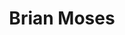 ---
avatar: /images/people/briancmoses.jpg
avatar_small: /images/people/briancmoses_small.jpg
bio: null
homepage: null
instagram: null
linkedin: null
title: Brian Moses
twitter: null
type: guest
username: briancmoses
youtube: null
---